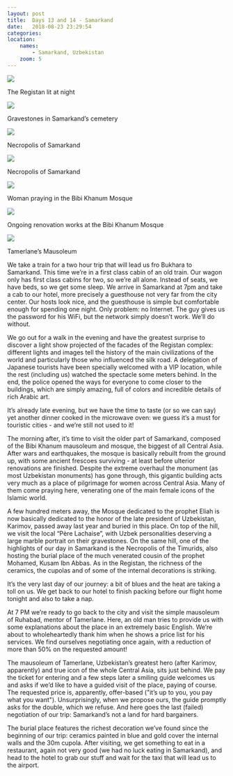 ```yaml
---
layout: post
title:  Days 13 and 14 - Samarkand
date:   2018-08-23 23:29:54
categories: 
location:
    names:
        - Samarkand, Uzbekistan
    zoom: 5
---
```


<div class="post-image">
    <img src="https://s3.eu-west-3.amazonaws.com/com.simonecivetta.centralasia2018/1535146048.40421-2.jpeg" />
    <p class="post-image-caption">The Registan lit at night</p>
</div>

<div class="post-image">
    <img src="https://s3.eu-west-3.amazonaws.com/com.simonecivetta.centralasia2018/1535146396.49656-0.jpeg" />
    <p class="post-image-caption">Gravestones in Samarkand’s cemetery </p>
</div>

<div class="post-image">
    <img src="https://s3.eu-west-3.amazonaws.com/com.simonecivetta.centralasia2018/1535146048.40421-4.jpeg" />
    <p class="post-image-caption">Necropolis of Samarkand</p>
</div>

<div class="post-image">
    <img src="https://s3.eu-west-3.amazonaws.com/com.simonecivetta.centralasia2018/1535146048.40421-0.jpeg" />
    <p class="post-image-caption">Necropolis of Samarkand</p>
</div>

<div class="post-image">
    <img src="https://s3.eu-west-3.amazonaws.com/com.simonecivetta.centralasia2018/1535146048.40421-3.jpeg" />
    <p class="post-image-caption">Woman praying in the Bibi Khanum Mosque</p>
</div>


<div class="post-image">
    <img src="https://s3.eu-west-3.amazonaws.com/com.simonecivetta.centralasia2018/1535146048.40421-5.jpeg" />
    <p class="post-image-caption">Ongoing renovation works at the Bibi Khanum Mosque</p>
</div>

<div class="post-image">
    <img src="https://s3.eu-west-3.amazonaws.com/com.simonecivetta.centralasia2018/1535146048.40421-1.jpeg" />
    <p class="post-image-caption">Tamerlane’s Mausoleum</p>
</div>

We take a train for a two hour trip that will lead us fro Bukhara to Samarkand. This time we’re in a first class cabin of an old train. Our wagon only has first class cabins for two, so we’re all alone. Instead of seats, we have beds, so we get some sleep. We arrive in Samarkand at 7pm and take a cab to our hotel, more precisely a guesthouse not very far from the city center. Our hosts look nice, and the guesthouse is simple but comfortable enough for spending one night. Only problem: no Internet. The guy gives us the password for his WiFi, but the network simply doesn’t work. We’ll do without.

We go out for a walk in the evening and have the greatest surprise to discover a light show projected of the facades of the Registan complex: different lights and images tell the history of the main civilizations of the world and particularly those who influenced the silk road. A delegation of Japanese tourists have been specially welcomed with a VIP location, while the rest (including us) watched the spectacle some meters behind. In the end, the police opened the ways for everyone to come closer to the buildings, which are simply amazing, full of colors and incredible details of rich Arabic art.

It’s already late evening, but we have the time to taste (or so we can say) yet another dinner cooked in the microwave oven: we guess it’s a must for touristic cities - and we’re still not used to it!

The morning after, it’s time to visit the older part of Samarkand, composed of the Bibi Khanum mausoleum and mosque, the biggest of all Central Asia. After wars and earthquakes, the mosque is basically rebuilt from the ground up, with some ancient frescoes surviving - at least before ulterior renovations are finished. Despite the extreme overhaul the monument (as most Uzbekistan monuments) has gone through, this gigantic building acts very much as a place of pilgrimage for women across Central Asia. Many of them come praying here, venerating one of the main female icons of the Islamic world.

A few hundred meters away, the Mosque dedicated to the prophet Eliah is now basically dedicated to the honor of the late president of Uzbekistan, Karimov, passed away last year and buried in this place. On top of the hill, we visit the local “Père Lachaise”, with Uzbek personalities deserving a large marble portrait on their gravestones. On the same hill, one of the highlights of our day in Samarkand is the Necropolis of the Timurids, also hosting the burial place of the much venerated cousin of the prophet Mohamed, Kusam Ibn Abbas. As in the Registan, the richness of the ceramics, the cupolas and of some of the internal decorations is striking.

It’s the very last day of our journey: a bit of blues and the heat are taking a toll on us. We get back to our hotel to finish packing before our flight home tonight and also to take a nap. 

At 7 PM we’re ready to go back to the city and visit the simple mausoleum of Ruhabad, mentor of Tamerlane. Here, an old man tries to provide us with some explanations about the place in an extremely basic English. We’re about to wholeheartedly thank him when he shows a price list for his services. We find ourselves negotiating once again, with a reduction of more than 50% on the requested amount!

The mausoleum of Tamerlane, Uzbekistan’s greatest hero (after Karimov, apparently) and true icon of the whole Central Asia, sits just behind. We pay the ticket for entering and a few steps later a smiling guide welcomes us and asks if we’d like to have a guided visit of the place, paying of course. The requested price is, apparently, offer-based ("it’s up to you, you pay what you want"). Unsurprisingly, when we propose ours, the guide promptly asks for the double, which we refuse. And here goes the last (failed) negotiation of our trip: Samarkand’s not a land for hard bargainers.

The burial place features the richest decoration we’ve found since the beginning of our trip: ceramics painted in blue and gold cover the internal walls and the 30m cupola. After visiting, we get something to eat in a restaurant, again not very good (we had no luck eating in Samarkand), and head to the hotel to grab our stuff and wait for the taxi that will lead us to the airport.

